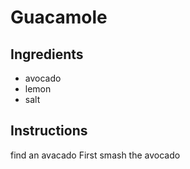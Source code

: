 # Guacamole
## Ingredients
* avocado
* lemon
* salt
## Instructions
find an avacado
First smash the avocado
